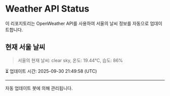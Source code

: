 
# Weather API Status

이 리포지토리는 OpenWeather API를 사용하여 서울의 날씨 정보를 자동으로 업데이트합니다.

## 현재 서울 날씨
> 서울의 현재 날씨: clear sky, 온도: 19.44°C, 습도: 86%

⏳ 업데이트 시간: 2025-09-30 21:49:58 (UTC)

---
자동 업데이트 봇에 의해 관리됩니다.
